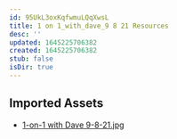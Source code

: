 ```yaml
---
id: 95UkL3oxKqfwmuLQqXwsL
title: 1 on 1_with_dave_9 8 21 Resources
desc: ''
updated: 1645225706382
created: 1645225706382
stub: false
isDir: true
---
```

## Imported Assets
- [1-on-1 with Dave 9-8-21.jpg](/assets/1-on-1-with-dave-9-8-21.jpg)

